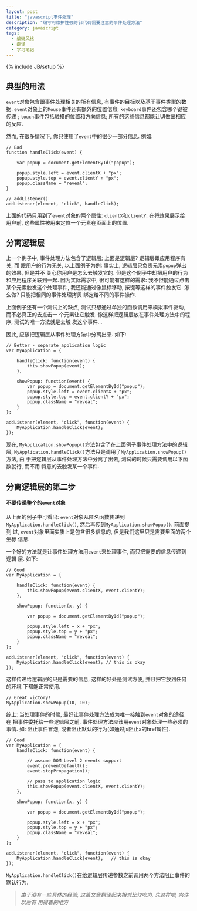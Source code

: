 ```yaml
---
layout: post
title: "javascript事件处理"
description: "编写可维护性强的js代码需要注意的事件处理方法"
category: javascript
tags:
  - 编码风格
  - 翻译
  - 学习笔记
---
```

{% include JB/setup %}

## 典型的用法

`event`对象包含跟事件处理相关的所有信息, 有事件的目标以及基于事件类型的数据.
`event`对象上的`Mouse`事件还有额外的位置信息; `keyboard`事件还包含哪个键被传递
; `touch`事件包括触摸的位置和方向信息; 所有的这些信息都能让UI做出相应的反应.

然而, 在很多情况下, 你只使用了`event`中的很少一部分信息. 例如:

    // Bad
    function handleClick(event) {

        var popup = document.getElementById("popup");

        popup.style.left = event.clientX + "px";
        popup.style.top = event.clientY + "px";
        popup.className = "reveal";
    }

    // addListener()
    addListener(element, "click", handleClick);

上面的代码只用到了`event`对象的两个属性: `clientX`和`clientY`. 在将效果展示给
用户前, 这些属性被用来定位一个元素在页面上的位置.

## 分离逻辑层

上一个例子中, 事件处理方法包含了逻辑层; 上面是逻辑层? 逻辑层跟应用程序有关, 而
跟用户的行为无关, 以上面例子为例: 事实上, 逻辑层只负责元素`popup`弹出的效果, 但是并不
关心你用户是怎么去触发它的. 但是这个例子中却把用户的行为和应用程序关联到一起.
因为实际需求中, 很可能有这样的需求: 我不但能通过点击某个元素触发这个处理事件,
我还能通过像鼠标移动, 按键等这样的事件触发它. 怎么做? 只能把相同的事件处理拷贝
绑定给不同的事件操作.

上面例子还有一个测试上的缺点, 测试只想通过单独的函数调用来模拟事件驱动, 而不必真正的去点击一
个元素让它触发. 像这样把逻辑层放在事件处理方法中的程序, 测试的唯一方法就是去触
发这个事件...

因此, 应该把逻辑层从事件处理方法中分离出来. 如下:


    // Better - separate application logic
    var MyApplication = {

        handleClick: function(event) {
            this.showPopup(event);
        },

        showPopup: function(event) {
            var popup = document.getElementById("popup");
            popup.style.left = event.clientX + "px";
            popup.style.top = event.clientY + "px";
            popup.className = "reveal";
        }
    };

    addListener(element, "click", function(event) {
        MyApplication.handleClick(event);
    });

现在, `MyApplication.showPopup()`方法包含了在上面例子事件处理方法中的逻辑层,
`MyApplication.handleClick()`方法只是调用了`MyApplication.showPopup()`方法, 由
于把逻辑层从事件处理方法中分离了出去, 测试的时候只需要调用以下函数就行, 而不用
特意的去触发某一个事件.

## 分离逻辑层的第二步

#### 不要传递整个的`event`对象

从上面的例子中可看出: `event`对象从匿名函数传递到
`MyApplication.handleClick()`, 然后再传到`MyApplication.showPopup()`. 前面提到
过, `event`对象里面实质上是包含很多信息的, 但是我们这里只是需要里面的两个坐标
信息.

一个好的方法就是让事件处理方法用`event`来处理事件, 而只把需要的信息传递到逻辑
层. 如下:


    // Good
    var MyApplication = {

        handleClick: function(event) {
            this.showPopup(event.clientX, event.clientY);
        },

        showPopup: function(x, y) {

            var popup = document.getElementById("popup");

            popup.style.left = x + "px";
            popup.style.top = y + "px";
            popup.className = "reveal";
        }
    };

    addListener(element, "click", function(event) {
        MyApplication.handleClick(event); // this is okay
    });

这样传递给逻辑层的只是需要的信息, 这样的好处是测试方便, 并且把它放到任何的环境
下都能正常使用.

    // Great victory!
    MyApplication.showPopup(10, 10);

综上: 当处理事件的时候, 最好让事件处理方法成为唯一接触到`event`对象的途径. 在
把事件委托给一些逻辑层之前, 事件处理方法应该用`event`对象处理一些必须的事情.
如: 阻止事件冒泡, 或者阻止默认的行为(如通过js阻止a的href属性).

    // Good
    var MyApplication = {
        handleClick: function(event) {

            // assume DOM Level 2 events support
            event.preventDefault();
            event.stopPropagation();

            // pass to application logic
            this.showPopup(event.clientX, event.clientY);
        },

        showPopup: function(x, y) {

            var popup = document.getElementById("popup");

            popup.style.left = x + "px";
            popup.style.top = y + "px";
            popup.className = "reveal";
        }
    };

    addListener(element, "click", function(event) {
        MyApplication.handleClick(event);   // this is okay
    });

`MyApplication.handleClick()`在给逻辑层传递参数之前调用两个方法阻止事件的默认行为.

> _由于没有一些具体的经验, 这篇文章翻译起来相对比较吃力, 先这样吧, 兴许以后有
  用得着的地方_
